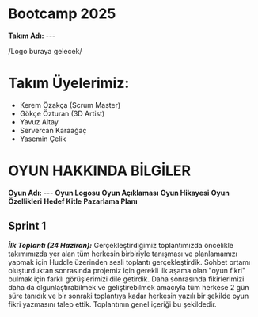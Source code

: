 # Bootcamp 2025

**Takım Adı:** ---

/Logo buraya gelecek/

# Takım Üyelerimiz:

- Kerem Özakça (Scrum Master)
- Gökçe Özturan (3D Artist)
- Yavuz Altay
- Servercan Karaağaç
- Yasemin Çelik

# OYUN HAKKINDA BİLGİLER

**Oyun Adı:** ---
**Oyun Logosu**
**Oyun Açıklaması**
**Oyun Hikayesi**
**Oyun Özellikleri**
**Hedef Kitle**
**Pazarlama Planı**

## Sprint 1

***İlk Toplantı (24 Haziran):*** Gerçekleştirdiğimiz toplantımızda öncelikle takımımızda yer alan tüm herkesin birbiriyle tanışması ve planlamamızı yapmak için Huddle üzerinden sesli toplantı gerçekleştirdik. Sohbet ortamı oluşturduktan sonrasında projemiz için gerekli ilk aşama olan "oyun fikri" bulmak için farklı görüşlerimizi dile getirdik. Daha sonrasında fikirlerimizi daha da olgunlaştırabilmek ve geliştirebilmek amacıyla tüm herkese 2 gün süre tanıdık ve bir sonraki toplantıya kadar herkesin yazılı bir şekilde oyun fikri yazmasını talep ettik. Toplantının genel içeriği bu şekildedir.



